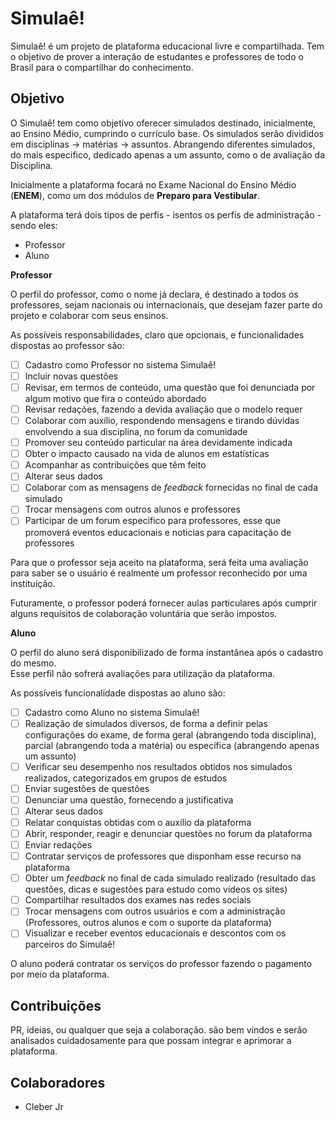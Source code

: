 # Simulaê!

Simulaê! é um projeto de plataforma educacional livre e compartilhada. Tem o objetivo de prover a interação de estudantes e professores de todo o Brasil para o compartilhar do conhecimento.

## Objetivo

O Simulaê! tem como objetivo oferecer simulados destinado, inicialmente, ao Ensino Médio, cumprindo o currículo base.
Os simulados serão divididos em disciplinas -> matérias -> assuntos. Abrangendo diferentes simulados, do mais especifico, dedicado apenas a um assunto, como o de avaliação da Disciplina.

Inicialmente a plataforma focará no Exame Nacional do Ensino Médio (**ENEM**), como um dos módulos de **Preparo para Vestibular**.

A plataforma terá dois tipos de perfis - isentos os perfis de administração - sendo eles:

- Professor
- Aluno

**Professor**

O perfil do professor, como o nome já declara, é destinado a todos os professores, sejam nacionais ou internacionais, que desejam fazer parte do projeto e colaborar com seus ensinos.

As possíveis responsabilidades, claro que opcionais, e funcionalidades dispostas ao professor são:	

   - [ ] Cadastro como Professor no sistema Simulaê!	
  - [ ] Incluir novas questões	
  - [ ] Revisar, em termos de conteúdo, uma questão que foi denunciada por algum motivo que fira o conteúdo abordado	
  - [ ] Revisar redações, fazendo a devida avaliação que o modelo requer	
  - [ ] Colaborar com auxílio, respondendo mensagens e tirando dúvidas envolvendo a sua disciplina, no forum da comunidade	
  - [ ] Promover seu conteúdo particular na área devidamente indicada	
  - [ ] Obter o impacto causado na vida de alunos em estatísticas 	
  - [ ] Acompanhar as contribuições que têm feito	
  - [ ] Alterar seus dados	
  - [ ] Colaborar com as mensagens de *feedback* fornecidas no final de cada simulado	
  - [ ] Trocar mensagens com outros alunos e professores	
  - [ ] Participar de um forum especifico para professores, esse que promoverá eventos educacionais e noticias para capacitação de professores	

 Para que o professor seja aceito na plataforma, será feita uma avaliação para saber se o usuário é realmente um professor reconhecido por uma instituição.	

 Futuramente, o professor poderá fornecer aulas particulares após cumprir alguns requisitos de colaboração voluntária que serão impostos.	

 **Aluno**	

 O perfil do aluno será disponibilizado de forma instantânea após o cadastro do mesmo. 	
Esse perfil não sofrerá avaliações para utilização da plataforma.	

 As possíveis funcionalidade dispostas ao aluno são:	

   - [ ] Cadastro como Aluno no sistema Simulaê!	
  - [ ] Realização de simulados diversos, de forma a definir pelas configurações do exame, de forma geral (abrangendo toda disciplina), parcial (abrangendo toda a matéria) ou específica (abrangendo apenas um assunto)	
  - [ ] Verificar seu desempenho nos resultados obtidos nos simulados realizados, categorizados em grupos de estudos	
  - [ ] Enviar sugestões de questões	
  - [ ] Denunciar uma questão, fornecendo a justificativa	
  - [ ] Alterar seus dados	
  - [ ] Relatar conquistas obtidas com o auxílio da plataforma	
  - [ ] Abrir, responder, reagir e denunciar questões no forum da plataforma	
  - [ ] Enviar redações	
  - [ ] Contratar serviços de professores que disponham esse recurso na plataforma	
  - [ ] Obter um *feedback* no final de cada simulado realizado (resultado das questões, dicas e sugestões para estudo como vídeos os sites)	
  - [ ] Compartilhar resultados dos exames nas redes sociais	
  - [ ] Trocar mensagens com outros usuários e com a administração (Professores, outros alunos e com o suporte da plataforma)	
  - [ ] Visualizar e receber eventos educacionais e descontos com os parceiros do Simulaê!	

 O aluno poderá contratar os serviços do professor fazendo o pagamento por meio da plataforma.	


 ## Contribuições	

 PR, ideias, ou qualquer que seja a colaboração. são bem vindos e serão analisados cuidadosamente para que possam integrar e aprimorar a plataforma.	

 ## Colaboradores	

 - Cleber Jr